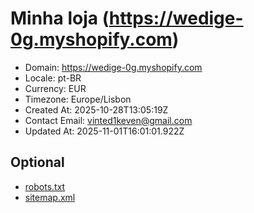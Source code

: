 # Minha loja (https://wedige-0g.myshopify.com)

- Domain: https://wedige-0g.myshopify.com
- Locale: pt-BR
- Currency: EUR
- Timezone: Europe/Lisbon
- Created At: 2025-10-28T13:05:19Z
- Contact Email: vinted1keven@gmail.com
- Updated At: 2025-11-01T16:01:01.922Z

## Optional

- [robots.txt](https://wedige-0g.myshopify.com/robots.txt)
- [sitemap.xml](https://wedige-0g.myshopify.com/sitemap.xml)
